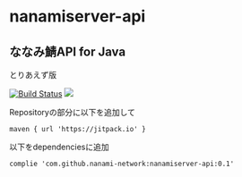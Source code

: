 # nanamiserver-api
## ななみ鯖API for Java
とりあえず版

[![Build Status](https://travis-ci.com/nanami-network/nanamiserver-api.svg?branch=master)](https://travis-ci.com/nanami-network/nanamiserver-api)
[![](https://jitpack.io/v/nanami-network/nanamiserver-api.svg)](https://jitpack.io/#nanami-network/nanamiserver-api)


Repositoryの部分に以下を追加して
```
maven { url 'https://jitpack.io' }
```
以下をdependenciesに追加
```
complie 'com.github.nanami-network:nanamiserver-api:0.1'
```

